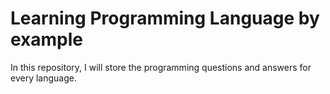 # Learning Programming Language by example
In this repository, I will store the programming questions and answers for every language.
